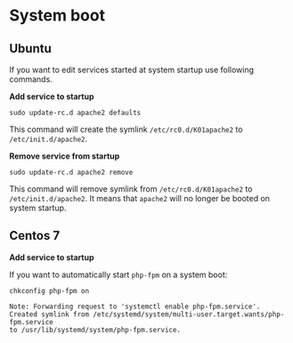 # System boot

## Ubuntu

If you want to edit services started at system startup use following commands.

**Add service to startup**

```
sudo update-rc.d apache2 defaults
```

This command will create the symlink `/etc/rc0.d/K01apache2` to `/etc/init.d/apache2`.

**Remove service from startup**

```
sudo update-rc.d apache2 remove
```

This command will remove symlink from `/etc/rc0.d/K01apache2` to `/etc/init.d/apache2`.
It means that `apache2` will no longer be booted on system startup.

## Centos 7

**Add service to startup**

If you want to automatically start `php-fpm` on a system boot:

```
chkconfig php-fpm on

Note: Forwarding request to 'systemctl enable php-fpm.service'.
Created symlink from /etc/systemd/system/multi-user.target.wants/php-fpm.service 
to /usr/lib/systemd/system/php-fpm.service.
```
